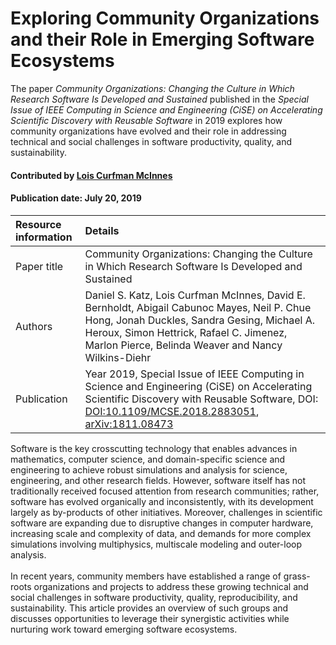 # Exploring Community Organizations and their Role in Emerging Software Ecosystems

<!--deck text start-->
The paper *Community Organizations: Changing the Culture in Which Research Software Is Developed and Sustained* published in the *Special Issue of IEEE Computing in Science and Engineering (CiSE) on Accelerating Scientific Discovery with Reusable Software* in 2019 explores how community organizations have evolved and their role in addressing technical and social challenges in software productivity, quality, and sustainability. 
<!--deck text end-->

#### Contributed by [Lois Curfman McInnes](https://github.com/curfman)
#### Publication date: July 20, 2019

Resource information | Details
:--- | :--- 
Paper title  | Community Organizations: Changing the Culture in Which Research Software Is Developed and Sustained
Authors | Daniel S. Katz, Lois Curfman McInnes, David E. Bernholdt, Abigail Cabunoc Mayes, Neil P. Chue Hong, Jonah Duckles, Sandra Gesing, Michael A. Heroux, Simon Hettrick, Rafael C. Jimenez, Marlon Pierce, Belinda Weaver and Nancy Wilkins-Diehr
Publication | Year 2019, Special Issue of IEEE Computing in Science and Engineering (CiSE) on Accelerating Scientific Discovery with Reusable Software, DOI: [DOI:10.1109/MCSE.2018.2883051](https://dx.doi.org/10.1109/MCSE.2018.2883051), [arXiv:1811.08473](https://arxiv.org/abs/1811.08473)

Software is the key crosscutting technology that enables advances in mathematics, computer science, and domain-specific science and engineering to achieve robust simulations and analysis for science, engineering, and other research fields. However, software itself has not traditionally received focused attention from research communities; rather, software has evolved organically and inconsistently, with its development largely as by-products of other initiatives. Moreover, challenges in scientific software are expanding due to disruptive changes in computer hardware, increasing scale and complexity of data, and demands for more complex simulations involving multiphysics, multiscale modeling and outer-loop analysis. <br> <br>
In recent years, community members have established a range of grass-roots organizations and projects to address these growing technical and social challenges in software productivity, quality, reproducibility, and sustainability. This article provides an overview of such groups and discusses opportunities to leverage their synergistic activities while nurturing work toward emerging software ecosystems.

<!---
Publish: yes
RSS update: 2018-12-17
Pinned: no
Topics: projects and organizations
--->
